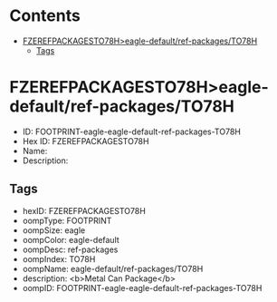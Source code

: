 



Contents
========

* [FZEREFPACKAGESTO78H>eagle-default/ref-packages/TO78H](#fzerefpackagesto78heagle-defaultref-packagesto78h)
	* [Tags](#tags)

# FZEREFPACKAGESTO78H>eagle-default/ref-packages/TO78H

- ID: FOOTPRINT-eagle-eagle-default-ref-packages-TO78H
- Hex ID: FZEREFPACKAGESTO78H
- Name: 
- Description: 

## Tags

- hexID: FZEREFPACKAGESTO78H
- oompType: FOOTPRINT
- oompSize: eagle
- oompColor: eagle-default
- oompDesc: ref-packages
- oompIndex: TO78H
- oompName: eagle-default/ref-packages/TO78H
- description: &lt;b&gt;Metal Can Package&lt;/b&gt;
- oompID: FOOTPRINT-eagle-eagle-default-ref-packages-TO78H
